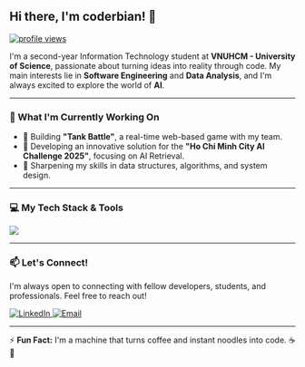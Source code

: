 ## Hi there, I'm coderbian! 👋

<p align="left">
  <a href="https://github.com/coderbian">
    <img src="https://komarev.com/ghpvc/?username=coderbian&label=Profile%20views&color=0e75b6&style=flat" alt="profile views" />
  </a>
</p>

I'm a second-year Information Technology student at **VNUHCM - University of Science**, passionate about turning ideas into reality through code. My main interests lie in **Software Engineering** and **Data Analysis**, and I'm always excited to explore the world of **AI**.

---

### 🚀 What I'm Currently Working On

*   🔭 Building **"Tank Battle"**, a real-time web-based game with my team.
*   🧠 Developing an innovative solution for the **"Ho Chi Minh City AI Challenge 2025"**, focusing on AI Retrieval.
*   🌱 Sharpening my skills in data structures, algorithms, and system design.

---

### 💻 My Tech Stack & Tools

<p align="left">
  <a href="https://skillicons.dev">
    <img src="https://skillicons.dev/icons?i=cpp,python,html,css,javascript,react,mysql,git,github,vscode,windows,ubuntu" />
  </a>
</p>

---

### 📫 Let's Connect!

I'm always open to connecting with fellow developers, students, and professionals. Feel free to reach out!

<p align="left">
  <a href="https://www.linkedin.com/in/tmhhoc" target="_blank">
    <img src="https://img.shields.io/badge/LinkedIn-0077B5?style=for-the-badge&logo=linkedin&logoColor=white" alt="LinkedIn"/>
  </a>
  <a href="mailto:tranminhhieuhoc@gmail.com" target="_blank">
    <img src="https://img.shields.io/badge/Email-D14836?style=for-the-badge&logo=gmail&logoColor=white" alt="Email"/>
  </a>
</p>

---

⚡ **Fun Fact:** I'm a machine that turns coffee and instant noodles into code. ☕🍜
